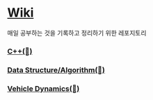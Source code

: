 # [Wiki](https://github.com/soup1997/Study-Alone/wiki)
매일 공부하는 것을 기록하고 정리하기 위한 레포지토리
  
### [C++(🔢)](https://github.com/soup1997/Study-Alone/wiki/CPP)
### [Data Structure/Algorithm(🤔)](https://github.com/soup1997/Algorithm)
### [Vehicle Dynamics(🚗)](https://github.com/soup1997/Study-Alone/wiki/Vehicle-Dynamics)
